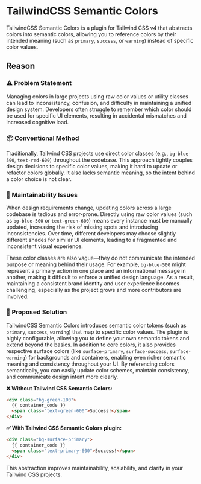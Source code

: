 # TailwindCSS Semantic Colors

TailwindCSS Semantic Colors is a plugin for Tailwind CSS v4 that abstracts colors into semantic colors, allowing you to reference colors by their intended meaning (such as `primary`, `success`, or `warning`) instead of specific color values.

## Reason

### ⚠️ Problem Statement

Managing colors in large projects using raw color values or utility classes can lead to inconsistency, confusion, and difficulty in maintaining a unified design system. Developers often struggle to remember which color should be used for specific UI elements, resulting in accidental mismatches and increased cognitive load.

### 📦 Conventional Method

Traditionally, Tailwind CSS projects use direct color classes (e.g., `bg-blue-500`, `text-red-600`) throughout the codebase. This approach tightly couples design decisions to specific color values, making it hard to update or refactor colors globally. It also lacks semantic meaning, so the intent behind a color choice is not clear.

### 🔧 Maintainability Issues

When design requirements change, updating colors across a large codebase is tedious and error-prone. Directly using raw color values (such as `bg-blue-500` or `text-green-600`) means every instance must be manually updated, increasing the risk of missing spots and introducing inconsistencies. Over time, different developers may choose slightly different shades for similar UI elements, leading to a fragmented and inconsistent visual experience.

These color classes are also vague—they do not communicate the intended purpose or meaning behind their usage. For example, `bg-blue-500` might represent a primary action in one place and an informational message in another, making it difficult to enforce a unified design language. As a result, maintaining a consistent brand identity and user experience becomes challenging, especially as the project grows and more contributors are involved.

### 🚀 Proposed Solution

TailwindCSS Semantic Colors introduces semantic color tokens (such as `primary`, `success`, `warning`) that map to specific color values. The plugin is highly configurable, allowing you to define your own semantic tokens and extend beyond the basics. In addition to core colors, it also provides respective surface colors (like `surface-primary`, `surface-success`, `surface-warning`) for backgrounds and containers, enabling even richer semantic meaning and consistency throughout your UI. By referencing colors semantically, you can easily update color schemes, maintain consistency, and communicate design intent more clearly.

**❌ Without Tailwind CSS Semantic Colors:**

```html
<div class="bg-green-100">
  {{ container_code }}
  <span class="text-green-600">Success!</span>
</div>
```

**✅ With Tailwind CSS Semantic Colors plugin:**

```html
<div class="bg-surface-primary">
  {{ container_code }}
  <span class="text-primary-600">Success!</span>
</div>
```

This abstraction improves maintainability, scalability, and clarity in your Tailwind CSS projects.
